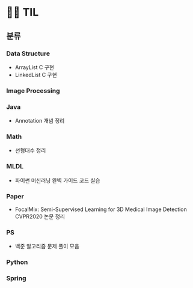 # :woman_technologist: TIL
## 분류
### Data Structure
* ArrayList C 구현
* LinkedList C 구현

### Image Processing

### Java
* Annotation 개념 정리

### Math
* 선형대수 정리

### MLDL
* 파이썬 머신러닝 완벽 가이드 코드 실습

### Paper
* FocalMix: Semi-Supervised Learning for 3D Medical Image Detection CVPR2020 논문 정리

### PS
* 백준 알고리즘 문제 풀이 모음

### Python

### Spring


